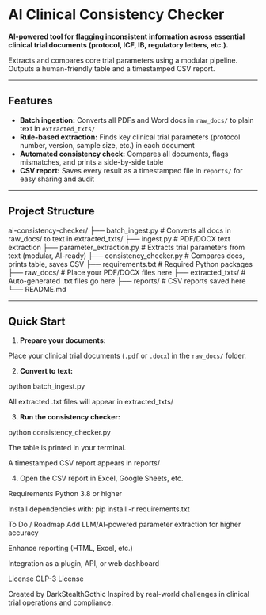 # AI Clinical Consistency Checker

**AI-powered tool for flagging inconsistent information across essential clinical trial documents (protocol, ICF, IB, regulatory letters, etc.).**

Extracts and compares core trial parameters using a modular pipeline. Outputs a human-friendly table and a timestamped CSV report.

---

## Features

- **Batch ingestion:** Converts all PDFs and Word docs in `raw_docs/` to plain text in `extracted_txts/`
- **Rule-based extraction:** Finds key clinical trial parameters (protocol number, version, sample size, etc.) in each document
- **Automated consistency check:** Compares all documents, flags mismatches, and prints a side-by-side table
- **CSV report:** Saves every result as a timestamped file in `reports/` for easy sharing and audit

---

## Project Structure
ai-consistency-checker/
├── batch_ingest.py # Converts all docs in raw_docs/ to text in extracted_txts/
├── ingest.py # PDF/DOCX text extraction
├── parameter_extraction.py # Extracts trial parameters from text (modular, AI-ready)
├── consistency_checker.py # Compares docs, prints table, saves CSV
├── requirements.txt # Required Python packages
├── raw_docs/ # Place your PDF/DOCX files here
├── extracted_txts/ # Auto-generated .txt files go here
├── reports/ # CSV reports saved here
└── README.md

---

## Quick Start

1. **Prepare your documents:**

Place your clinical trial documents (`.pdf` or `.docx`) in the `raw_docs/` folder.

2. **Convert to text:**

python batch_ingest.py

All extracted .txt files will appear in extracted_txts/

3. **Run the consistency checker:**

python consistency_checker.py

The table is printed in your terminal.

A timestamped CSV report appears in reports/

4. Open the CSV report in Excel, Google Sheets, etc.

Requirements
Python 3.8 or higher

Install dependencies with:
pip install -r requirements.txt

To Do / Roadmap
Add LLM/AI-powered parameter extraction for higher accuracy

Enhance reporting (HTML, Excel, etc.)

Integration as a plugin, API, or web dashboard

License
GLP-3 License

Created by DarkStealthGothic
Inspired by real-world challenges in clinical trial operations and compliance.
